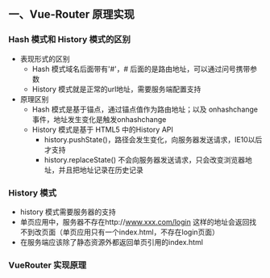 ## 一、Vue-Router 原理实现

### Hash 模式和 History 模式的区别
* 表现形式的区别
    * Hash 模式域名后面带有'#'，# 后面的是路由地址，可以通过问号携带参数
    * History 模式就是正常的url地址，需要服务端配置支持
* 原理区别
    * Hash 模式是基于锚点，通过锚点值作为路由地址；以及 onhashchange 事件，地址发生变化是触发onhashchange
    * History 模式是基于 HTML5 中的History API
        * history.pushState()，路径会发生变化，向服务器发送请求，IE10以后才支持
        * history.replaceState() 不会向服务器发送请求，只会改变浏览器地址，并且把地址记录在历史记录

### History 模式
* history 模式需要服务器的支持
* 单页应用中，服务器不存在http://www.xxx.com/login 这样的地址会返回找不到改页面（单页应用只有一个index.html，不存在login页面）
* 在服务端应该除了静态资源外都返回单页引用的index.html

### VueRouter 实现原理
